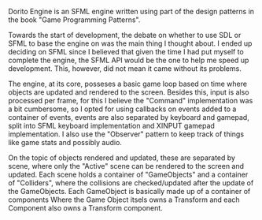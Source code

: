  Dorito Engine is an SFML engine written using part of the design patterns in the book "Game Programming Patterns".
 
 Towards the start of development, the debate on whether to use SDL or SFML to base the engine on was the main thing I thought about. 
 I ended up deciding on SFML since I believed that given the time I had put myself to complete the engine, the SFML API would be the one 
 to help me speed up development. This, however, did not mean it came without its problems.
 
 The engine, at its core, posseses a basic game loop based on time where objects are updated and rendered to the screen. Besides this, input is 
 also processed per frame, for this I believe the "Command" implementation was a bit cumbersome, so I opted for using callbacks on events added to a container of events, events 
 are also separated by keyboard and gamepad, split into SFML keyboard implementation and XINPUT gamepad implementation. I also use the "Observer" pattern to keep track of
 things like game stats and possibly audio.
 
 On the topic of objects rendered and updated, these are separated by scene, where only the "Active" scene can be rendered to the screen and updated. Each scene holds a container of 
 "GameObjects" and a container of "Colliders", where the collisions are checked/updated after the update of the GameObjects. Each GameObject is basically made up of a container of components
 Where the Game Object itsels owns a Transform and each Component also owns a Transform component. 
 
